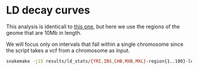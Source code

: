 # LD decay curves

This analysis is identicall to [this one](../230511-LD-decay-curves/README.md),
but here we use the regions of the geome that are 10Mb in length.

We will focus only on intervals that fall within a single chromosome since the
script takes a vcf from a chromosome as input.

```bash
snakemake -j15 results/ld_stats/{YRI,IBS,CHB,MXB,MXL}-region{1..100}-ld_stats.pkl
```
